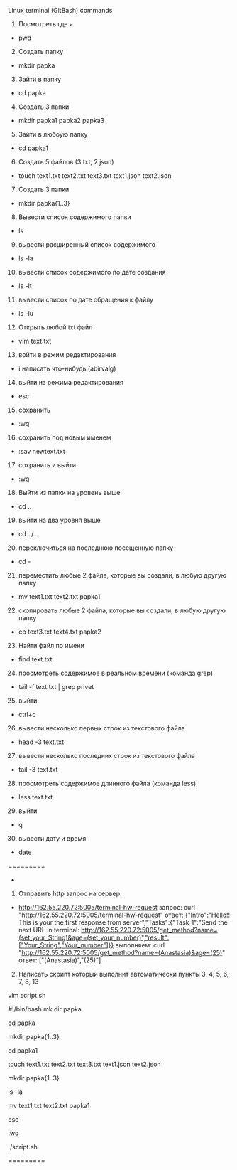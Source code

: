 
Linux terminal (GitBash) commands




 1) Посмотреть где я 
- pwd
 2) Создать папку 
- mkdir papka 
 3) Зайти в папку 
- cd papka
 4) Создать 3 папки
 - mkdir papka1 papka2 papka3
 5) Зайти в любоую папку 
- cd papka1
 6) Создать 5 файлов (3 txt, 2 json) 
- touch text1.txt text2.txt text3.txt text1.json text2.json
 7) Создать 3 папки 
- mkdir papka{1..3}
 8) Вывести список содержимого папки 
- ls
 9) вывести расширенный список содержимого
 - ls -la
10)	вывести список содержимого по дате создания
 - ls -lt
11) вывести список по дате обращения к файлу 
- ls -lu
 12) Открыть любой txt файл 
- vim text.txt
 13) войти в режим редактирования
 - i
	написать что-нибудь (abirvalg)
 14) выйти из режима редактирования
 - esc
15) сохранить 
- :wq
16) сохранить под новым именем 
- :sav newtext.txt
17) сохранить и выйти 
- :wq
 18) Выйти из папки на уровень выше 
- cd ..
19) выйти на два уровня выше 
- cd ../..
20) переключиться на последнюю посещенную папку
 - cd -
21) переместить любые 2 файла, которые вы создали, в любую другую папку 
- mv text1.txt text2.txt papka1
22) скопировать любые 2 файла, которые вы создали, в любую другую папку 
- cp text3.txt text4.txt papka2
23) Найти файл по имени 
- find text.txt
24) просмотреть содержимое в реальном времени (команда grep)
 - tail -f text.txt | grep privet
25) выйти 
- ctrl+c
26) вывести несколько первых строк из текстового файла 
- head -3 text.txt
27) вывести несколько последних строк из текстового файла 
- tail -3 text.txt
28) просмотреть содержимое длинного файла (команда less)
 - less text.txt
29) выйти
 - q
30) вывести дату и время 
- date

=========

*
 1) Отправить http запрос на сервер.

- http://162.55.220.72:5005/terminal-hw-request 
	запрос: curl "http://162.55.220.72:5005/terminal-hw-request"
	ответ: {"Intro":"Hello!! This is your the first response from server","Tasks":{"Task_1":"Send the next URL in terminal: http://162.55.220.72:5005/get_method?name=(set_your_String)&age=(set_your_number)","result":["Your_String","Your_number"]}}
	выполняем: curl "http://162.55.220.72:5005/get_method?name=(Anastasia)&age=(25)"
	ответ: ["(Anastasia)","(25)"]

 2) Написать скрипт который выполнит автоматически пункты 3, 4, 5, 6, 7, 8, 13

vim script.sh

#!/bin/bash
mk
dir papka

cd papka

mkdir papka{1..3}

cd papka1

touch text1.txt text2.txt text3.txt text1.json text2.json

mkdir papka{1..3}

ls -la

mv text1.txt text2.txt papka1

esc

:wq

./script.sh

=========

